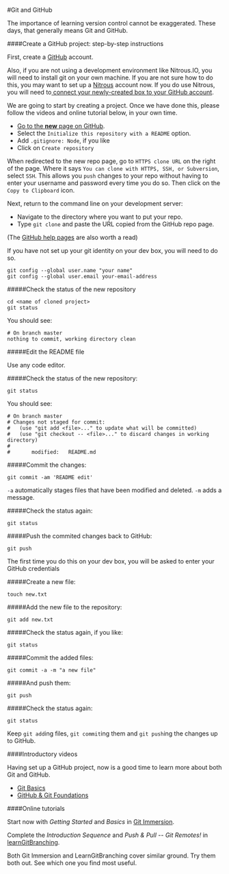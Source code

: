 #Git and GitHub

The importance of learning version control cannot be exaggerated. These days, that generally means Git and GitHub.

####Create a GitHub project: step-by-step instructions

First, create a [GitHub](https://github.com/) account. 

Also, if you are not using a development environment like Nitrous.IO, you will need to install git on your own machine. If you are not sure how to  do this, you may want to set up a [Nitrous](https://www.nitrous.io/) account now. If you do use Nitrous, you will need to[ connect your newly-created box to your GitHub account](http://help.nitrous.io/github-add-key/).

We are going to start by creating a project. Once we have done this, please follow the videos and online tutorial below, in your own time.

* [Go to the __new__ page on GitHub](https://github.com/new).
* Select the `Initialize this repository with a README` option.
* Add `.gitignore: Node`, if you like
* Click on `Create repository`

When redirected to the new repo page, go to `HTTPS clone URL` on the right of the page. Where it says `You can clone with HTTPS, SSH, or Subversion`, select `SSH`. This allows you `push` changes to your repo without having to enter your username and password every time you do so. Then click on the `Copy to Clipboard` icon.

Next, return to the command line on your development server:

* Navigate to the directory where you want to put your repo.
* Type `git clone` and paste the URL copied from the GitHub repo page.

(The [GitHub help pages](https://help.github.com/) are also worth a read)

If you have not set up your git identity on your dev box, you will need to do so.

    git config --global user.name "your name"
    git config --global user.email your-email-address

#####Check the status of the new repository

    cd <name of cloned project>
    git status

You should see:

    # On branch master
    nothing to commit, working directory clean 

#####Edit the README file

Use any code editor.

#####Check the status of the new repository:

    git status

You should see:

    # On branch master
    # Changes not staged for commit:
    #   (use "git add <file>..." to update what will be committed)
    #   (use "git checkout -- <file>..." to discard changes in working directory)
    #
    #       modified:   README.md                    

#####Commit the changes:

    git commit -am 'README edit'

`-a` automatically stages files that have been modified and deleted. `-m` adds a message.

#####Check the status again:

    git status

#####Push the commited changes back to GitHub:

    git push

The first time you do this on your dev box, you will be asked to enter your GitHub credentials

#####Create a new file:

    touch new.txt

#####Add the new file to the repository:

    git add new.txt

#####Check the status again, if you like:

    git status

#####Commit the added files:

    git commit -a -m "a new file"

#####And push them:

    git push

#####Check the status again:

    git status

Keep `git add`ing files, `git commit`ing them and `git push`ing the changes up to GitHub.
 
####Introductory videos

Having set up a GitHub project, now is a good time to learn more about both Git and GitHub.

- [Git Basics](http://git-scm.com/videos)
- [GitHub & Git Foundations](http://vimeo.com/album/2763106/video/88271920)

####Online tutorials

Start now with *Getting Started* and *Basics* in [Git Immersion](http://gitimmersion.com/).

Complete the *Introduction Sequence* and *Push & Pull -- Git Remotes!* in [learnGitBranching](http://pcottle.github.io/learnGitBranching/).

Both Git Immersion and LearnGitBranching cover similar ground. Try them both out. See which one you find most useful.

   



    



